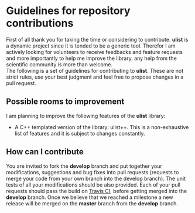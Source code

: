 # Guidelines for repository contributions
First of all thank you for taking the time or considering to contribute.
**ulist** is a dynamic project since it is tended to be a generic
tool. Therefor 
I am actively looking for volunteers to receive feedbacks and feature 
requests and more importantly to help me improve the library.
any help from the  scientific community is more than welcome.</br>
The following is a set of guidelines for contributing to **ulist**. These
are not strict rules, use your best judgment and feel free to propose changes
in a pull request.

## Possible rooms to improvement
I am planning to improve the following features of the **ulist** library:
* A C++ templated version of the library: ulist++.
This is a non-exhaustive list of features and it is subject to changes constantly.

## How can I contribute
You are invited to fork the **develop**  branch and put together your
modifications, suggestions and bug fixes into pull requests (requests to merge
your code from your own branch into the develop branch).
The unit tests of all your modifications should be also 
provided. Each of your pull requests should pass the build 
on [Travis CI](https://travis-ci.org/issamsaid/ulist), before getting merged
into the **develop** branch. Once we believe that we reached a milestone a new
release will be merged on the **master** branch from the **develop** branch.